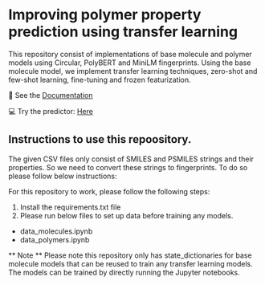 # Improving polymer property prediction using transfer learning

This repository consist of implementations of base molecule and polymer models using Circular, PolyBERT and MiniLM fingerprints. Using the base molecule model, we implement transfer learning techniques, zero-shot and few-shot learning, fine-tuning and frozen featurization.

:green_book: See the [Documentation](https://drive.google.com/file/d/1tcE3X--ofzeLlrxxxNcMlOiOxMW_bh1K/view?usp=sharing)

:computer: Try the predictor: [Here](https://band-gap-predictor.streamlit.app/)

## Instructions to use this repoository.

The given CSV files only consist of SMILES and PSMILES strings and their properties. So we need to convert these strings to fingerprints. To do so please follow below instructions:

For this repository to work, please follow the following steps:

1. Install the requirements.txt file
2. Please run below files to set up data before training any models.

- data_molecules.ipynb
- data_polymers.ipynb

** Note ** Please note this repository only has state_dictionaries for base molecule models that can be reused to train any transfer learning models. The models can be trained by directly running the Jupyter notebooks.
